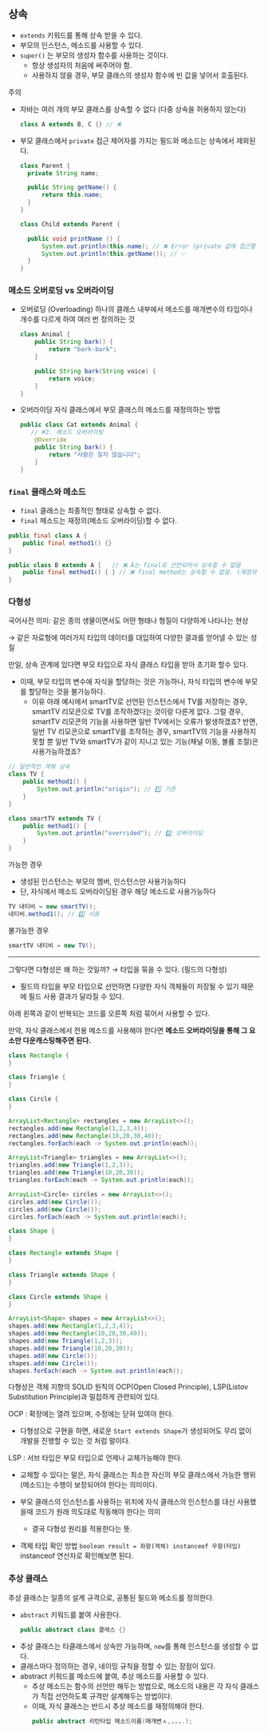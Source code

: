 ## 상속

- `extends` 키워드를 통해 상속 받을 수 있다.
- 부모의 인스턴스, 메소드를 사용할 수 있다.
- `super()` 는 부모의 생성자 함수를 사용하는 것이다.
  - 항상 생성자의 처음에 써주어야 함.
  - 사용하지 않을 경우, 부모 클래스의 생성자 함수에 빈 값을 넣어서 호출된다.

주의

- 자바는 여러 개의 부모 클래스를 상속할 수 없다 (다중 상속을 허용하지 않는다)
  ```java
  class A extends B, C {} // ❌
  ```
- 부모 클래스에서 `private` 접근 제어자를 가지는 필드와 메소드는 상속에서 제외된다.
  ```java
  class Parent {
  	private String name;

  	public String getName() {
  		return this.name;
  	}
  }

  class Child extends Parent {

  	public void printName () {
  		System.out.println(this.name); // ❌ Error (private 값에 접근할 수 없음)
  		System.out.println(this.getName()); // ✅
  	}
  }
  ```

### 메소드 오버로딩 vs 오버라이딩

- 오버로딩 (Overloading)
  하나의 클래스 내부에서 메소드를 매개변수의 타입이나 개수를 다르게 하여 여러 번 정의하는 것
  ```java
  class Animal {
      public String bark() {
          return "bark-bark";
      }

      public String bark(String voice) {
          return voice;
      }
  }
  ```
- 오버라이딩
  자식 클래스에서 부모 클래스의 메소드를 재정의하는 방법
  ```java
  public class Cat extends Animal {
     // #2. 메소드 오버라이팅
      @Override
      public String bark() {
          return "사람은 짖지 않습니다";
      }
  }
  ```

### `final` 클래스와 메소드

- `final` 클래스는 최종적인 형태로 상속할 수 없다.
- `final` 메소드는 재정의(메소드 오버라이딩)할 수 없다.

```java
public final class A {
	public final method1() {}
}

public class B extends A {   // ❌ A는 final로 선언되어서 상속할 수 없음
	public final method1() { } // ❌ final method는 상속할 수 없음. (재정의 불가능)
}
```

### 다형성

국어사전 의미: 같은 종의 생물이면서도 어떤 형태나 형질이 다양하게 나타나는 현상

→ 같은 자료형에 여러가지 타입의 데이터를 대입하여 다양한 결과를 얻어낼 수 있는 성질

만일, 상속 관계에 있다면 부모 타입으로 자식 클래스 타입을 받아 초기화 할수 있다.

- 이때, 부모 타입의 변수에 자식을 할당하는 것은 가능하나, 자식 타입의 변수에 부모를 할당하는 것을 불가능하다.
  - 이유
    아래 예시에서 smartTV로 선언된 인스턴스에서 TV를 저장하는 경우, smartTV 리모콘으로 TV를 조작하겠다는 것이랑 다른게 없다.
    그럴 경우, smartTV 리모콘의 기능을 사용하면 일반 TV에서는 오류가 발생하겠죠?
    반면, 일반 TV 리모콘으로 smartTV를 조작하는 경우, smartTV의 기능을 사용하지 못할 뿐 일반 TV와 smartTV가 같이 지니고 있는 기능(채널 이동, 볼륨 조절)은 사용가능하겠죠?

```java
// 일반적인 객체 상속
class TV {
	public method1() {
		System.out.println("origin"); // 1️⃣ 기존
	}
}

class smartTV extends TV {
	public method1() {
		System.out.println("overrided"); // 2️⃣ 오버라이딩
	}
}
```

가능한 경우

- 생성된 인스턴스는 부모의 멤버, 인스턴스만 사용가능하다
- 단, 자식에서 메소드 오버라이딩된 경우 해당 메소드로 사용가능하다

```java
TV 내티비 = new smartTV();
내티비.method1(); // 2️⃣ 사용
```

불가능한 경우

```java
smartTV 내티비 = new TV();
```

---

그렇다면 다형성은 왜 하는 것일까? → 타입을 묶을 수 있다. (필드의 다형성)

- 필드의 타입을 부모 타입으로 선언하면 다양한 자식 객체들이 저장될 수 있기 때문에 필드 사용 결과가 달라질 수 있다.

아래 왼쪽과 같이 반복되는 코드를 오른쪽 처럼 묶어서 사용할 수 있다.

만약, 자식 클래스에서 전용 메소드를 사용해야 한다면 **메소드 오버라이딩을 통해 그 요소만 다운캐스팅해주면 된다.**

```java
class Rectangle {
}

class Triangle {
}

class Circle {
}

ArrayList<Rectangle> rectangles = new ArrayList<>();
rectangles.add(new Rectangle(1,2,3,4));
rectangles.add(new Rectangle(10,20,30,40));
rectangles.forEach(each -> System.out.println(each));

ArrayList<Triangle> triangles = new ArrayList<>();
triangles.add(new Triangle(1,2,3));
triangles.add(new Triangle(10,20,30));
triangles.forEach(each -> System.out.println(each));

ArrayList<Circle> circles = new ArrayList<>();
circles.add(new Circle());
circles.add(new Circle());
circles.forEach(each -> System.out.println(each));
```

```java
class Shape {
}

class Rectangle extends Shape {
}

class Triangle extends Shape {
}

class Circle extends Shape {
}

ArrayList<Shape> shapes = new ArrayList<>();
shapes.add(new Rectangle(1,2,3,4));
shapes.add(new Rectangle(10,20,30,40));
shapes.add(new Triangle(1,2,3));
shapes.add(new Triangle(10,20,30));
shapes.add(new Circle());
shapes.add(new Circle());
shapes.forEach(each -> System.out.println(each));
```

다형성은 객체 지향의 SOLID 원칙의 OCP(Open Closed Principle), LSP(Listov Substitution Principle)과 밀접하게 관련되어 있다.

OCP : 확장에는 열려 있으며, 수정에는 닫혀 있여야 한다.

- 다형성으로 구현을 하면, 새로운 `Start extends Shape`가 생성되어도 무리 없이 개발을 진행할 수 있는 것 처럼 말이다.

LSP : 서브 타입은 부모 타입으로 언제나 교체가능해야 한다.

- 교체할 수 있다는 말은, 자식 클래스는 최소한 자신의 부모 클래스에서 가능한 행위(메소드)는 수행이 보장되어야 한다는 의미이다.
- 부모 클래스의 인스턴스를 사용하는 위치에 자식 클래스의 인스턴스를 대신 사용했을때 코드가 원래 의도대로 작동해야 한다는 의미

  - 결국 다형성 원리를 적용한다는 뜻.

- 객체 타입 확인 방법
  `boolean result = 좌항(객체) instanceof 우항(타입)`
  instanceof 연산자로 확인해보면 된다.

### 추상 클래스

추상 클래스는 일종의 설계 규격으로, 공통된 필드와 메소드를 정의한다.

- `abstract` 키워드를 붙여 사용한다.
  ```java
  public abstract class 클래스 {}
  ```
- 추상 클래스는 타클래스에서 상속만 가능하며, `new`를 통해 인스턴스를 생성할 수 없다.
- 클래스마다 정의하는 경우, 네이밍 규칙을 정할 수 있는 장점이 있다.
- abstract 키워드를 메소드에 붙여, 추상 메소드를 사용할 수 있다.
  - 추상 메소드는 함수의 선언만 해두는 방법으로, 메소드의 내용은 각 자식 클래스가 직접 선언하도록 규격만 설계해두는 방법이다.
  - 이때, 자식 클래스는 반드시 추상 메소드를 재정의해야 한다.
    ```java
    public abstract 리턴타입 메소드이름(매개변ㅅ,....);
    ```
